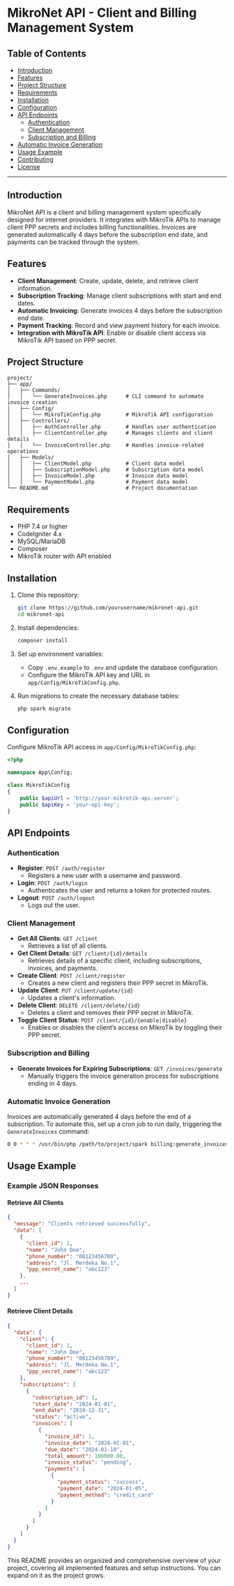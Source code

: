 # MikroNet API - Client and Billing Management System

## Table of Contents
- [Introduction](#introduction)
- [Features](#features)
- [Project Structure](#project-structure)
- [Requirements](#requirements)
- [Installation](#installation)
- [Configuration](#configuration)
- [API Endpoints](#api-endpoints)
  - [Authentication](#authentication)
  - [Client Management](#client-management)
  - [Subscription and Billing](#subscription-and-billing)
- [Automatic Invoice Generation](#automatic-invoice-generation)
- [Usage Example](#usage-example)
- [Contributing](#contributing)
- [License](#license)

---

## Introduction

MikroNet API is a client and billing management system specifically designed for internet providers. It integrates with MikroTik APIs to manage client PPP secrets and includes billing functionalities. Invoices are generated automatically 4 days before the subscription end date, and payments can be tracked through the system.

## Features

- **Client Management**: Create, update, delete, and retrieve client information.
- **Subscription Tracking**: Manage client subscriptions with start and end dates.
- **Automatic Invoicing**: Generate invoices 4 days before the subscription end date.
- **Payment Tracking**: Record and view payment history for each invoice.
- **Integration with MikroTik API**: Enable or disable client access via MikroTik API based on PPP secret.

## Project Structure

```
project/
├── app/
│   ├── Commands/
│   │   └── GenerateInvoices.php      # CLI command to automate invoice creation
│   ├── Config/
│   │   └── MikroTikConfig.php        # MikroTik API configuration
│   ├── Controllers/
│   │   ├── AuthController.php        # Handles user authentication
│   │   ├── ClientController.php      # Manages clients and client details
│   │   └── InvoiceController.php     # Handles invoice-related operations
│   ├── Models/
│   │   ├── ClientModel.php           # Client data model
│   │   ├── SubscriptionModel.php     # Subscription data model
│   │   ├── InvoiceModel.php          # Invoice data model
│   │   └── PaymentModel.php          # Payment data model
└── README.md                         # Project documentation
```

## Requirements

- PHP 7.4 or higher
- CodeIgniter 4.x
- MySQL/MariaDB
- Composer
- MikroTik router with API enabled

## Installation

1. Clone this repository:
   ```bash
   git clone https://github.com/yourusername/mikronet-api.git
   cd mikronet-api
   ```

2. Install dependencies:
   ```bash
   composer install
   ```

3. Set up environment variables:
   - Copy `.env.example` to `.env` and update the database configuration.
   - Configure the MikroTik API key and URL in `app/Config/MikroTikConfig.php`.

4. Run migrations to create the necessary database tables:
   ```bash
   php spark migrate
   ```

## Configuration

Configure MikroTik API access in `app/Config/MikroTikConfig.php`:

```php
<?php

namespace App\Config;

class MikroTikConfig
{
    public $apiUrl = 'http://your-mikrotik-api-server';
    public $apiKey = 'your-api-key';
}
```

## API Endpoints

### Authentication

- **Register**: `POST /auth/register`
  - Registers a new user with a username and password.
- **Login**: `POST /auth/login`
  - Authenticates the user and returns a token for protected routes.
- **Logout**: `POST /auth/logout`
  - Logs out the user.

### Client Management

- **Get All Clients**: `GET /client`
  - Retrieves a list of all clients.
- **Get Client Details**: `GET /client/{id}/details`
  - Retrieves details of a specific client, including subscriptions, invoices, and payments.
- **Create Client**: `POST /client/register`
  - Creates a new client and registers their PPP secret in MikroTik.
- **Update Client**: `PUT /client/update/{id}`
  - Updates a client's information.
- **Delete Client**: `DELETE /client/delete/{id}`
  - Deletes a client and removes their PPP secret in MikroTik.
- **Toggle Client Status**: `POST /client/{id}/{enable|disable}`
  - Enables or disables the client’s access on MikroTik by toggling their PPP secret.

### Subscription and Billing

- **Generate Invoices for Expiring Subscriptions**: `GET /invoices/generate`
  - Manually triggers the invoice generation process for subscriptions ending in 4 days.
  
### Automatic Invoice Generation

Invoices are automatically generated 4 days before the end of a subscription. To automate this, set up a cron job to run daily, triggering the `GenerateInvoices` command:

```bash
0 0 * * * /usr/bin/php /path/to/project/spark billing:generate_invoices
```

## Usage Example

### Example JSON Responses

#### Retrieve All Clients

```json
{
  "message": "Clients retrieved successfully",
  "data": [
    {
      "client_id": 1,
      "name": "John Doe",
      "phone_number": "08123456789",
      "address": "Jl. Merdeka No.1",
      "ppp_secret_name": "abc123"
    },
    ...
  ]
}
```

#### Retrieve Client Details

```json
{
  "data": {
    "client": {
      "client_id": 1,
      "name": "John Doe",
      "phone_number": "08123456789",
      "address": "Jl. Merdeka No.1",
      "ppp_secret_name": "abc123"
    },
    "subscriptions": [
      {
        "subscription_id": 1,
        "start_date": "2024-01-01",
        "end_date": "2024-12-31",
        "status": "active",
        "invoices": [
          {
            "invoice_id": 1,
            "invoice_date": "2024-01-01",
            "due_date": "2024-01-10",
            "total_amount": 100000.00,
            "invoice_status": "pending",
            "payments": [
              {
                "payment_status": "success",
                "payment_date": "2024-01-05",
                "payment_method": "credit_card"
              }
            ]
          }
        ]
      }
    ]
  }
}
```

This README provides an organized and comprehensive overview of your project, covering all implemented features and setup instructions. You can expand on it as the project grows.
